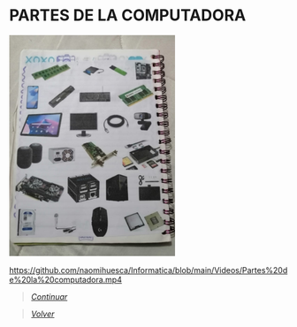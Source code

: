 # PARTES DE LA COMPUTADORA

<img src="https://github.com/naomihuesca/Informatica/blob/main/Imagenes/WhatsApp%20Image%202023-09-22%20at%2023.47.00%20(3).jpeg" height="400">

https://github.com/naomihuesca/Informatica/blob/main/Videos/Partes%20de%20la%20computadora.mp4

> [*Continuar*](Tarea1.4.md)

> [*Volver*](Tarea1.2.md) 
